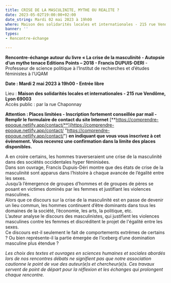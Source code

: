 ```yaml
---
title: CRISE DE LA MASCULINITE, MYTHE OU REALITE ?
date: 2023-05-02T19:00:00+02:00
date_string: Mardi 02 mai 2023 à 19h00
where: Maison des solidarités locales et internationales - 215 rue Vendôme, Lyon 69003
banner: ''
types:
- Rencontre-échange

---
```

**Rencontre-échange autour du livre « La crise de la masculinité - Autopsie d’un mythe tenace Editions Points – 2018 - Francis DUPUIS-DERI** - Professeur de science politique à l’Institut de recherches et d’études féministes à l’UQAM

**Date : Mardi 2 mai 2023 à 19h00 - Entrée libre**

Lieu : **Maison des solidarités locales et internationales - 215 rue Vendôme, Lyon 69003**  
Accès public : par la rue Chaponnay

**Attention : Places limitées - Inscription fortement conseillée par mail - Remplir le formulaire de contact du site Internet** [**https://comprendre-epoque.netlify.app/contact/**](https://comprendre-epoque.netlify.app/contact/ "https://comprendre-epoque.netlify.app/contact/") **en indiquant que vous vous inscrivez à cet évènement. Vous recevrez une confirmation dans la limite des places disponibles.**

A en croire certains, les hommes traverseraient une crise de la masculinité dans des sociétés occidentales hyper féminisées.  
Dans son ouvrage, Francis Dupuis-Déri montre que des états de crise de la masculinité sont apparus dans l’histoire à chaque avancée de l’égalité entre les sexes.  
Jusqu’à l’émergence de groupes d’hommes et de groupes de pères se posant en victimes dominés par les femmes et justifiant les violences masculines.  
Alors que ce discours sur la crise de la masculinité est en passe de devenir un lieu commun, les hommes continuent d’être dominants dans tous les domaines de la société, l’économie, les arts, la politique, etc.  
L’auteur analyse le discours des masculinistes, qui justifient les violences masculines contre les femmes et discréditent le projet de l'égalité entre les sexes.  
Ce discours est-il seulement le fait de comportements extrêmes de certains ? Ou bien représente-il la partie émergée de l’iceberg d’une domination masculine plus étendue ?

_Les choix des textes et ouvrages en sciences humaines et sociales abordés lors de nos rencontres débats ne signifient pas que notre association cautionne le point de vue des auteur(e)s et chercheur(e)s. Ces travaux servent de point de départ pour la réflexion et les échanges qui prolongent chaque rencontre._